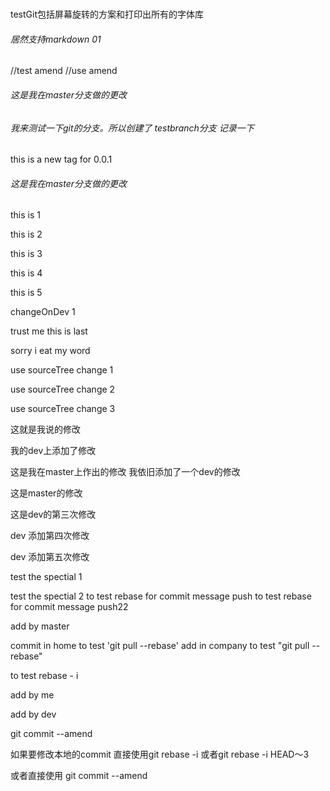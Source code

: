 #
testGit包括屏幕旋转的方案和打印出所有的字体库


###### 居然支持markdown 01


//test amend 
//use amend


###### 这是我在master分支做的更改 


###### 我来测试一下git的分支。所以创建了 testbranch分支  记录一下

this is a new tag for 0.0.1 





###### 这是我在master分支做的更改 




this is 1


this is 2


this is 3 


this is 4

this is 5




changeOnDev 1


trust me this is last 


sorry i eat my word 

use sourceTree change 1

use sourceTree change 2

use sourceTree change 3

这就是我说的修改




我的dev上添加了修改

这是我在master上作出的修改
我依旧添加了一个dev的修改


这是master的修改


这是dev的第三次修改



dev 添加第四次修改


dev 添加第五次修改



test the spectial  1 


test the spectial 2
 to test rebase for commit message push
 to test rebase for commit message push22
 

add by master


commit in home to test 'git pull --rebase'
add in company to test "git pull --rebase"

to test rebase - i

add by me


 
add by dev



git commit --amend




如果要修改本地的commit 直接使用git rebase -i
或者git rebase -i HEAD～3

或者直接使用 git commit --amend





